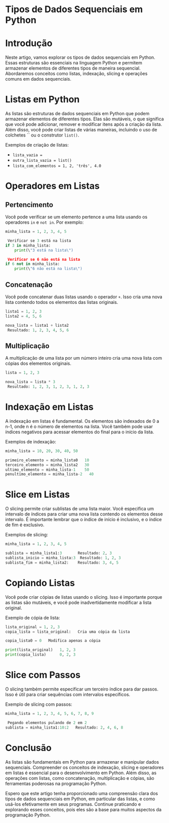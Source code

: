 
#  Tipos de Dados Sequenciais em Python

# Introdução

Neste artigo, vamos explorar os tipos de dados sequenciais em Python. Essas estruturas são essenciais na linguagem Python e permitem armazenar elementos de diferentes tipos de maneira sequencial. Abordaremos conceitos como listas, indexação, slicing e operações comuns em dados sequenciais.

# Listas em Python

As listas são estruturas de dados sequenciais em Python que podem armazenar elementos de diferentes tipos. Elas são mutáveis, o que significa que você pode adicionar, remover e modificar itens após a criação da lista. Além disso, você pode criar listas de várias maneiras, incluindo o uso de colchetes `` ou o construtor `list()`.

Exemplos de criação de listas:
-  `lista_vazia = `
-  `outra_lista_vazia = list()`
-  `lista_com_elementos = 1, 2, 'três', 4.0`

# Operadores em Listas

## Pertencimento

Você pode verificar se um elemento pertence a uma lista usando os operadores `in` e `not in`. Por exemplo:
```python
minha_lista = 1, 2, 3, 4, 5

 Verificar se 3 está na lista
if 3 in minha_lista:
    print(\"3 está na lista\")

 Verificar se 6 não está na lista
if 6 not in minha_lista:
    print(\"6 não está na lista\")
```

## Concatenação

Você pode concatenar duas listas usando o operador `+`. Isso cria uma nova lista contendo todos os elementos das listas originais.
```python
lista1 = 1, 2, 3
lista2 = 4, 5, 6

nova_lista = lista1 + lista2
 Resultado: 1, 2, 3, 4, 5, 6
```

## Multiplicação

A multiplicação de uma lista por um número inteiro cria uma nova lista com cópias dos elementos originais.
```python
lista = 1, 2, 3

nova_lista = lista * 3
 Resultado: 1, 2, 3, 1, 2, 3, 1, 2, 3
```

# Indexação em Listas

A indexação em listas é fundamental. Os elementos são indexados de 0 a n-1, onde n é o número de elementos na lista. Você também pode usar índices negativos para acessar elementos do final para o início da lista.

Exemplos de indexação:
```python
minha_lista = 10, 20, 30, 40, 50

primeiro_elemento = minha_lista0   10
terceiro_elemento = minha_lista2   30
ultimo_elemento = minha_lista-1    50
penultimo_elemento = minha_lista-2   40
```

# Slice em Listas

O slicing permite criar sublistas de uma lista maior. Você especifica um intervalo de índices para criar uma nova lista contendo os elementos desse intervalo. É importante lembrar que o índice de início é inclusivo, e o índice de fim é exclusivo.

Exemplos de slicing:
```python
minha_lista = 1, 2, 3, 4, 5

sublista = minha_lista1:3       Resultado: 2, 3
sublista_inicio = minha_lista:3  Resultado: 1, 2, 3
sublista_fim = minha_lista2:    Resultado: 3, 4, 5
```

# Copiando Listas

Você pode criar cópias de listas usando o slicing. Isso é importante porque as listas são mutáveis, e você pode inadvertidamente modificar a lista original.

Exemplo de cópia de lista:
```python
lista_original = 1, 2, 3
copia_lista = lista_original:   Cria uma cópia da lista

copia_lista0 = 0   Modifica apenas a cópia

print(lista_original)   1, 2, 3
print(copia_lista)      0, 2, 3
```

# Slice com Passos

O slicing também permite especificar um terceiro índice para dar passos. Isso é útil para criar sequências com intervalos específicos.

Exemplo de slicing com passos:
```python
minha_lista = 1, 2, 3, 4, 5, 6, 7, 8, 9

 Pegando elementos pulando de 2 em 2
sublista = minha_lista1:10:2   Resultado: 2, 4, 6, 8
```

# Conclusão

As listas são fundamentais em Python para armazenar e manipular dados sequenciais. Compreender os conceitos de indexação, slicing e operadores em listas é essencial para o desenvolvimento em Python. Além disso, as operações com listas, como concatenação, multiplicação e cópias, são ferramentas poderosas na programação Python.

Espero que este artigo tenha proporcionado uma compreensão clara dos tipos de dados sequenciais em Python, em particular das listas, e como usá-los efetivamente em seus programas. Continue praticando e explorando esses conceitos, pois eles são a base para muitos aspectos da programação Python.